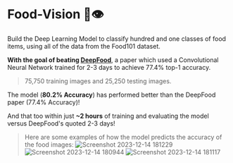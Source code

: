# Food-Vision 🍔👁

Build the Deep Learning Model to classify hundred and one classes of food items, using all of the data from the Food101 dataset.

**With the goal of beating [DeepFood](https://www.researchgate.net/publication/304163308_DeepFood_Deep_Learning-Based_Food_Image_Recognition_for_Computer-Aided_Dietary_Assessment)**, a paper which used a Convolutional Neural Network trained for 2-3 days to achieve 77.4% top-1 accuracy.

> 75,750 training images and 25,250 testing images.

The model (**80.2% Accuracy**) has performed better than the DeepFood paper (77.4% Accuracy)!

And that too within just **~2 hours** of training and evaluating the model versus DeepFood's quoted 2-3 days!

> Here are some examples of how the model predicts the accuracy of the food images:
![Screenshot 2023-12-14 181229](https://github.com/Shreyash-Kale/Food-Vision/assets/75436285/a85cf85e-7c2f-4caa-a460-8d5417b2d0af)
![Screenshot 2023-12-14 180944](https://github.com/Shreyash-Kale/Food-Vision/assets/75436285/86b45ed0-7435-44be-9737-4974993f7f68)
![Screenshot 2023-12-14 181117](https://github.com/Shreyash-Kale/Food-Vision/assets/75436285/4acde682-bdc6-46b3-95c4-90eb865883e3)
